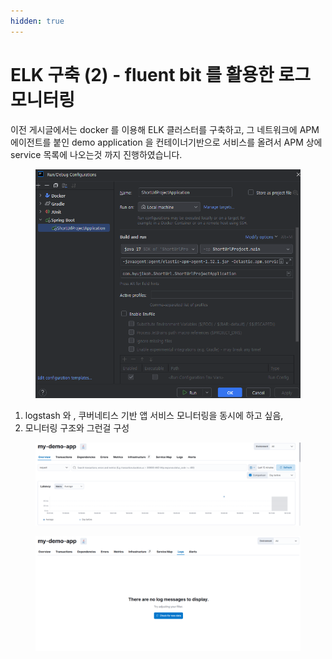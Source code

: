 ```yaml
---
hidden: true
---
```


# ELK 구축 (2) - fluent bit 를 활용한 로그 모니터링

이전 게시글에서는 docker 를 이용해 ELK 클러스터를 구축하고, 그 네트워크에 APM 에이전트를 붙인 demo application 을 컨테이너기반으로 서비스를 올려서 APM 상에 service 목록에 나오는것 까지 진행하였습니다.



<figure><img src="../../.gitbook/assets/image.png" alt=""><figcaption></figcaption></figure>

1. logstash 와 , 쿠버네티스 기반 앱 서비스 모니터링을 동시에 하고 싶음,&#x20;
2. 모니터링 구조와 그런걸 구성

<figure><img src="../../.gitbook/assets/image(2).png" alt=""><figcaption></figcaption></figure>

<figure><img src="../../.gitbook/assets/image (1).png" alt=""><figcaption></figcaption></figure>

